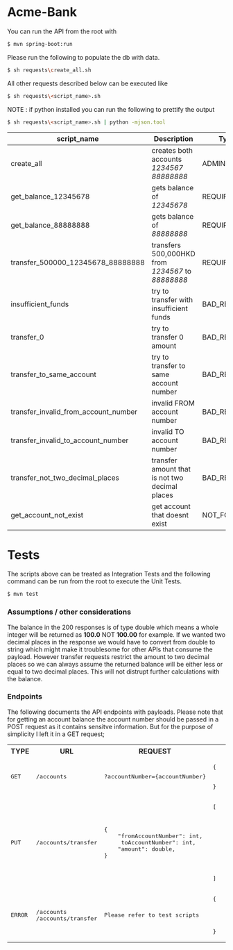 

# Acme-Bank
You can run the API from the root with
```sh
$ mvn spring-boot:run
```
Please run the following to populate the db with data.
```sh
$ sh requests\create_all.sh
```

All other requests described below can be executed like
```sh
$ sh requests\<script_name>.sh
```
NOTE : if python installed you can run the following to prettify the output
```sh
$ sh requests\<script_name>.sh | python -mjson.tool
```

| script_name | Description | Type |
| ------ | ------ |------ |
| create_all | creates both accounts *1234567* *88888888*| ADMIN
| get_balance_12345678 | gets balance of *12345678*| REQUIREMENT
| get_balance_88888888 | gets balance of *88888888*| REQUIREMENT
| transfer_500000_12345678_88888888 | transfers 500,000HKD from *1234567* to *88888888*| REQUIREMENT
| insufficient_funds | try to transfer with insufficient funds | BAD_REQUEST
| transfer_0 | try to transfer 0 amount| BAD_REQUEST
| transfer_to_same_account | try to transfer to same account number| BAD_REQUEST
| transfer_invalid_from_account_number | invalid FROM account number| BAD_REQUEST
| transfer_invalid_to_account_number | invalid TO account number| BAD_REQUEST
| transfer_not_two_decimal_places| transfer amount that is not two decimal places| BAD_REQUEST 
| get_account_not_exist| get account that doesnt exist | NOT_FOUND

# Tests
The scripts above can be treated as Integration Tests and the following command can be run from the root to execute the Unit Tests.

```sh
$ mvn test
```

### Assumptions / other considerations
The balance in the 200 responses is of type double which means a whole integer will be returned as **100.0** NOT **100.00** for example. If we wanted two decimal places in the response we would have to convert from double to string which might make it troublesome for other APIs that consume the payload. 
However transfer requests restrict the amount to two decimal places so we can always assume the returned balance will be either less or equal to two decimal places. This will not distrupt further calculations with the balance.

### Endpoints

The following documents the API endpoints with payloads. Please note that for getting an account balance the account number should be passed in a POST request as it contains sensitve information. But for the purpose of simplicity I left it in a GET request;
<table>
<tr>
<th>
TYPE
</th>
<th>
URL
</th>
<th>
REQUEST
</th>
<th>
RESPONSE
</th>
</tr>

<tr>

<td>
<pre>
<br/>GET<br/>
</pre>
</td>



<td>
<pre>
/accounts
</pre>
</td>
<td>
<pre>
?accountNumber={accountNumber}
</pre>
</td>
<td>
<pre>
{
    "balance": double,
    "currency": string
}
</pre>
</td>

</tr>

<tr>

<td>
<pre>
<br/>PUT<br/>
</pre>
</td>



<td>
<pre>
/accounts/transfer
</pre>
</td>
<td>
<pre>
{
    "fromAccountNumber": int,
     toAccountNumber": int,
    "amount": double,
}
</pre>
</td>
<td>
<pre>
[
    {
        "accountNumber": int,
        "balance": double,
        "currency": string
    },
    {
        "accountNumber": int,
        "balance": double,
        "currency": string
    }
]
</pre>
</td>



</tr>

</tr>

<tr>

<td>
<pre>
<br/>ERROR<br/>
</pre>
</td>



<td>
<pre>
/accounts
/accounts/transfer
</pre>
</td>
<td>
<pre>
Please refer to test scripts
</pre>
</td>
<td>
<pre>
{
    "timestamp": "2019-01-17T16:12:45.977+0000",
    "status": 4xx / 5xx,
    "error": BAD_REQUEST/NOT_FOUND/INTERNAL
    "message": "error message",
}
</pre>
</td>



</tr>


